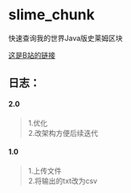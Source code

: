 # slime_chunk  
快速查询我的世界Java版史莱姆区块  


[这是B站的链接](https://www.bilibili.com/video/BV1c5411f7WU)  

## 日志： 


#### 2.0  
> 1.优化  
> 2.改架构方便后续迭代  

#### 1.0  
> 1.上传文件  
> 2.将输出的txt改为csv
